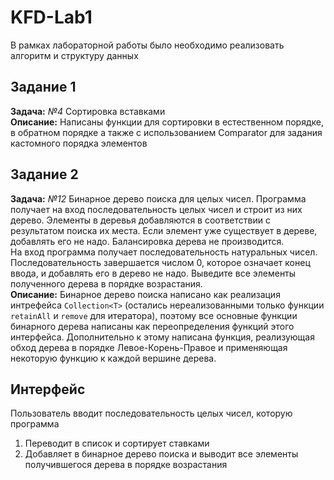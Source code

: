 # KFD-Lab1
В рамках лабораторной работы было необходимо реализовать алгоритм и структуру данных 
## Задание 1
**Задача:** _№4_ Сортировка вставками\
**Описание:** Написаны функции для сортировки в естественном порядке, в обратном порядке а также с использованием Comparator для задания кастомного порядка элементов
## Задание 2
**Задача:** _№12_ Бинарное дерево поиска для целых чисел. Программа получает на вход последовательность целых чисел и строит из них дерево. Элементы в деревья добавляются в соответствии с результатом поиска их места. Если элемент уже существует в дереве, добавлять его не надо. Балансировка дерева не производится. \
На вход программа получает последовательность натуральных чисел. Последовательность завершается числом 0, которое означает конец ввода, и добавлять его в дерево не надо. Выведите все элементы полученного дерева в порядке возрастания. \
**Описание:** Бинарное дерево поиска написано как реализация интрефейса `Collection<T>` (остались нереализованными только функции `retainAll` и `remove` для итератора), поэтому все основные функции бинарного дерева написаны как переопределения функций этого интерфейса. Дополнительно к этому написана функция, реализующая обход дерева в порядке Левое-Корень-Правое и применяющая некоторую функцию к каждой вершине дерева.
## Интерфейс
Пользователь вводит последовательность целых чисел, которую программа
1. Переводит в список и сортирует ставками
2. Добавляет в бинарное дерево поиска и выводит все элементы получившегося дерева в порядке возрастания
